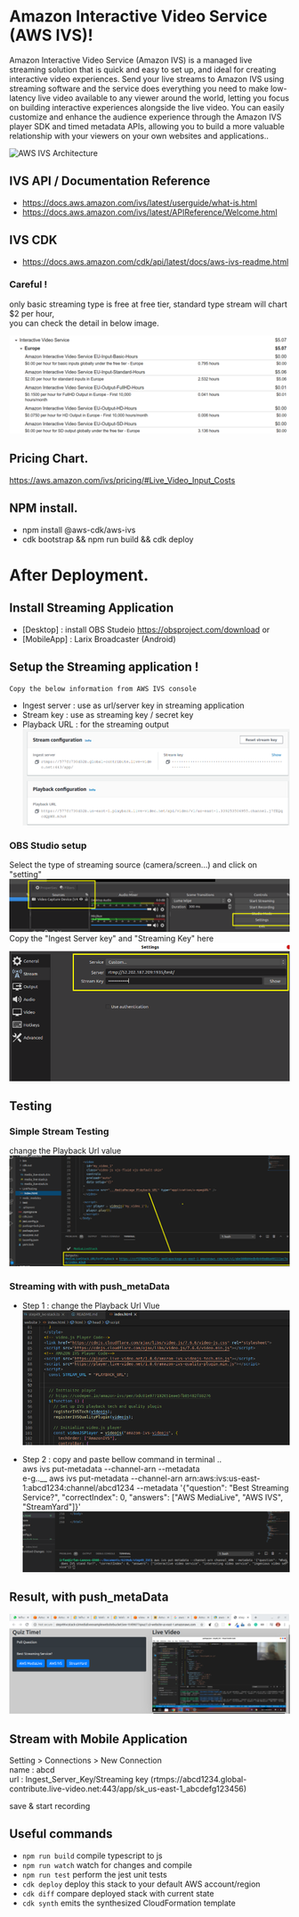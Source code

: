 

# Amazon Interactive Video Service (AWS IVS)!
Amazon Interactive Video Service (Amazon IVS) is a managed live streaming solution that is quick and easy to set up, and ideal for creating interactive video experiences. Send your live streams to Amazon IVS using streaming software and the service does everything you need to make low-latency live video available to any viewer around the world, letting you focus on building interactive experiences alongside the live video. You can easily customize and enhance the audience experience through the Amazon IVS player SDK and timed metadata APIs, allowing you to build a more valuable relationship with your viewers on your own websites and applications..

![AWS IVS Architecture](https://d1.awsstatic.com/awselemental/Workflows/product-page-diagram_AWS_Elemental_r16_INTERACTIVE_VIDEO_SERVICE_2x.05718cda8afec531df5e284d8797d511cb7d7f0c.png)


## IVS API / Documentation Reference
- https://docs.aws.amazon.com/ivs/latest/userguide/what-is.html
- https://docs.aws.amazon.com/ivs/latest/APIReference/Welcome.html

## IVS CDK 
- https://docs.aws.amazon.com/cdk/api/latest/docs/aws-ivs-readme.html



### Careful !
 only basic streaming type is free at free tier, standard type stream will chart $2 per hour, <br/>
you can check the detail in below image.

![price](img/price.png)

## Pricing Chart.
https://aws.amazon.com/ivs/pricing/#Live_Video_Input_Costs



## NPM install.
- npm install @aws-cdk/aws-ivs
- cdk bootstrap && npm run build && cdk deploy


# After Deployment.

## Install Streaming Application
- [Desktop] :  install OBS Studeio https://obsproject.com/download    or
- [MobileApp] : Larix Broadcaster (Android)


## Setup the Streaming application !
    Copy the below information from AWS IVS console 

- Ingest server : use as url/server key in streaming application 
- Stream key : use as streaming key / secret key 
- Playback URL : for the streaming output 
![configuration](img/configuration.png)

### OBS Studio setup

Select the type of streaming source (camera/screen...) and click on "setting"
![obs1](img/obs1.png)
Copy the "Ingest Server key" and "Streaming Key" here 
![obs2](img/obs2.png)

## Testing
### Simple Stream Testing
change the Playback Url value
![linkTesting](img/linkTesting.png)

### Streaming with  with push_metaData
- Step 1 : change the Playback Url Vlue
![linkTesting](img/push_metaData.png)

- Step 2 : copy and paste bellow command in terminal .. <br />
 aws ivs put-metadata --channel-arn <your-channel-arn> --metadata <your-metadata> <br />
 e-g..__ aws ivs put-metadata --channel-arn arn:aws:ivs:us-east-1:abcd1234:channel/abcd1234 --metadata '{"question": "Best Streaming Service?", "correctIndex": 0, "answers": ["AWS MediaLive", "AWS IVS", "StreamYard"]}'
![linkTesting](img/metaData.png)

## Result, with push_metaData
![linkTesting](img/result.png)



## Stream with Mobile Application

Setting > Connections > New Connection  <br />
name : abcd<br />
url : Ingest_Server_Key/Streaming key (rtmps://abcd1234.global-contribute.live-video.net:443/app/sk_us-east-1_abcdefg123456)<br />

save & start recording


## Useful commands

 * `npm run build`   compile typescript to js
 * `npm run watch`   watch for changes and compile
 * `npm run test`    perform the jest unit tests
 * `cdk deploy`      deploy this stack to your default AWS account/region
 * `cdk diff`        compare deployed stack with current state
 * `cdk synth`       emits the synthesized CloudFormation template